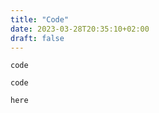 ```yaml
---
title: "Code"
date: 2023-03-28T20:35:10+02:00
draft: false
---
```


```code```

    code

    here


